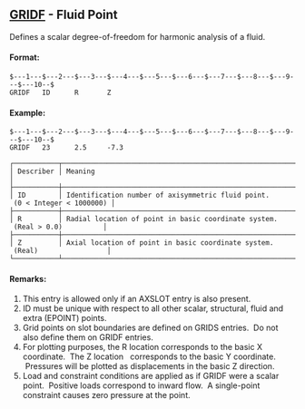 ## [GRIDF](https://nexus.hexagon.com/documentationcenter/bundle/MSC_Nastran_2022.4/page/Nastran_Combined_Book/qrg/bulkfgil/TOC.GRIDF.xhtml) - Fluid Point

Defines a scalar degree-of-freedom for harmonic analysis of a fluid.

#### Format:

```nastran
$---1---$---2---$---3---$---4---$---5---$---6---$---7---$---8---$---9---$---10--$
GRIDF   ID      R       Z                                                       
```

#### Example:

```nastran
$---1---$---2---$---3---$---4---$---5---$---6---$---7---$---8---$---9---$---10--$
GRIDF   23      2.5     -7.3                                                    
```

```text
┌───────────┬─────────────────────────────────────────────────────────────────────────────┐
│ Describer │ Meaning                                                                     │
├───────────┼─────────────────────────────────────────────────────────────────────────────┤
│ ID        │ Identification number of axisymmetric fluid point.  (0 < Integer < 1000000) │
├───────────┼─────────────────────────────────────────────────────────────────────────────┤
│ R         │ Radial location of point in basic coordinate system.  (Real > 0.0)          │
├───────────┼─────────────────────────────────────────────────────────────────────────────┤
│ Z         │ Axial location of point in basic coordinate system.  (Real)                 │
└───────────┴─────────────────────────────────────────────────────────────────────────────┘
```

#### Remarks:

1. This entry is allowed only if an AXSLOT entry is also present.
2. ID must be unique with respect to all other scalar, structural, fluid and extra (EPOINT) points.
3. Grid points on slot boundaries are defined on GRIDS entries.  Do not also define them on GRIDF entries.
4. For plotting purposes, the R location corresponds to the basic X coordinate.  The Z location   corresponds to the basic Y coordinate.  Pressures will be plotted as displacements in the basic Z direction.
5. Load and constraint conditions are applied as if GRIDF were a scalar point.  Positive loads correspond to inward flow.  A single-point constraint causes zero pressure at the point.
